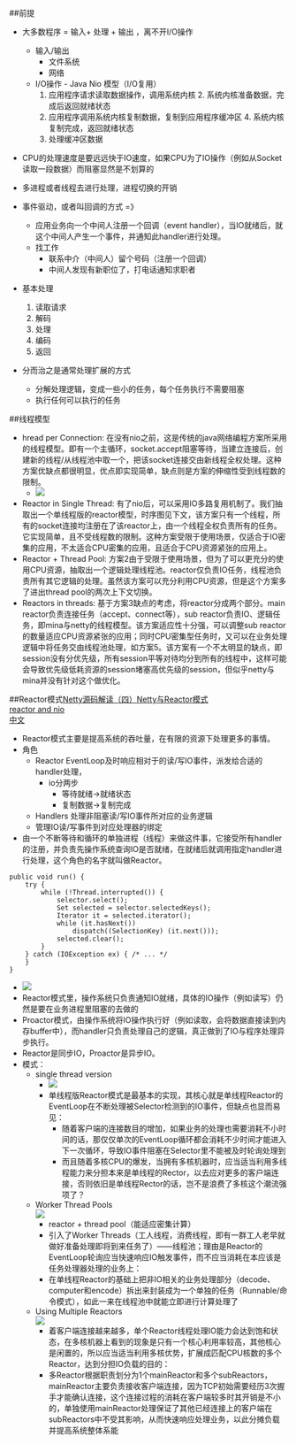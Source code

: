 ##前提
*   大多数程序 = 输入+ 处理 + 输出 ，离不开I/O操作
    -   输入/输出
        +   文件系统
        +   网络
    -   I/O操作 - Java Nio 模型（I/O复用）
        1.  应用程序请求读取数据操作，调用系统内核
            2.  系统内核准备数据，完成后返回就绪状态
        3.  应用程序调用系统内核复制数据，复制到应用程序缓冲区
            4.  系统内核复制完成，返回就绪状态
        4.  处理缓冲区数据
            
*   CPU的处理速度是要远远快于IO速度，如果CPU为了IO操作（例如从Socket读取一段数据）而阻塞显然是不划算的
*   多进程或者线程去进行处理，进程切换的开销
*   事件驱动，或者叫回调的方式 =》 
    -   应用业务向一个中间人注册一个回调（event handler），当IO就绪后，就这个中间人产生一个事件，并通知此handler进行处理。
    -   找工作
        +   联系中介（中间人）留个号码（注册一个回调）
        +   中间人发现有新职位了，打电话通知求职者
*   基本处理
    1.  读取请求
    2.  解码
    3.  处理
    4.  编码
    5.  返回
*   分而治之是通常处理扩展的方式
    -   分解处理逻辑，变成一些小的任务，每个任务执行不需要阻塞
    -   执行任何可以执行的任务


##线程模型
*   hread per Connection: 在没有nio之前，这是传统的java网络编程方案所采用的线程模型。即有一个主循环，socket.accept阻塞等待，当建立连接后，创建新的线程/从线程池中取一个，把该socket连接交由新线程全权处理。这种方案优缺点都很明显，优点即实现简单，缺点则是方案的伸缩性受到线程数的限制。
    -   ![](http://img.blog.csdn.net/20140807141316765?watermark/2/text/aHR0cDovL2Jsb2cuY3Nkbi5uZXQvaXRfbWFu/font/5a6L5L2T/fontsize/400/fill/I0JBQkFCMA==/dissolve/70/gravity/Center)
*   Reactor in Single Thread: 有了nio后，可以采用IO多路复用机制了。我们抽取出一个单线程版的reactor模型，时序图见下文，该方案只有一个线程，所有的socket连接均注册在了该reactor上，由一个线程全权负责所有的任务。它实现简单，且不受线程数的限制。这种方案受限于使用场景，仅适合于IO密集的应用，不太适合CPU密集的应用，且适合于CPU资源紧张的应用上。
*   Reactor + Thread Pool: 方案2由于受限于使用场景，但为了可以更充分的使用CPU资源，抽取出一个逻辑处理线程池。reactor仅负责IO任务，线程池负责所有其它逻辑的处理。虽然该方案可以充分利用CPU资源，但是这个方案多了进出thread pool的两次上下文切换。
*   Reactors in threads: 基于方案3缺点的考虑，将reactor分成两个部分。main reactor负责连接任务（accept、connect等），sub reactor负责IO、逻辑任务，即mina与netty的线程模型。该方案适应性十分强，可以调整sub reactor的数量适应CPU资源紧张的应用；同时CPU密集型任务时，又可以在业务处理逻辑中将任务交由线程池处理，如方案5。该方案有一个不太明显的缺点，即session没有分优先级，所有session平等对待均分到所有的线程中，这样可能会导致优先级低耗资源的session堵塞高优先级的session，但似乎netty与mina并没有针对这个做优化。


 
##Reactor模式[Netty源码解读（四）Netty与Reactor模式](http://www.blogjava.net/DLevin/archive/2015/09/02/427045.html) </br>
[reactor and nio](http://gee.cs.oswego.edu/dl/cpjslides/nio.pdf)</br>
[中文](http://blog.csdn.net/yangzishiw/article/details/53242103)
*   Reactor模式主要是提高系统的吞吐量，在有限的资源下处理更多的事情。
*   角色
    -   Reactor EventLoop及时响应相对于的读/写IO事件，派发给合适的handler处理，
        +   io分两步
            *   等待就绪->就绪状态 
            *   复制数据->复制完成
    -   Handlers 处理非阻塞读/写IO事件所对应的业务逻辑
    -   管理IO读/写事件到对应处理器的绑定
*   由一个不断等待和循环的单独进程（线程）来做这件事，它接受所有handler的注册，并负责先操作系统查询IO是否就绪，在就绪后就调用指定handler进行处理，这个角色的名字就叫做Reactor。
```
public void run() {
    try {
        while (!Thread.interrupted()) {
            selector.select();
            Set selected = selector.selectedKeys();
            Iterator it = selected.iterator();
            while (it.hasNext())
                dispatch((SelectionKey) (it.next()));
            selected.clear();
        }
    } catch (IOException ex) { /* ... */
    }
}

```
*   ![](http://img3.tbcdn.cn/L1/461/1/826b5df93974b1fc1269e92e815760e3817a2c50?spm=5176.100239.blogcont2371.8.VAXG9X)
*   Reactor模式里，操作系统只负责通知IO就绪，具体的IO操作（例如读写）仍然是要在业务进程里阻塞的去做的
*   Proactor模式，由操作系统将IO操作执行好（例如读取，会将数据直接读到内存buffer中），而handler只负责处理自己的逻辑，真正做到了IO与程序处理异步执行。
*   Reactor是同步IO，Proactor是异步IO。
*   模式：
    -   single thread version 
        +   ![](http://cejdh.img47.wal8.com/img47/533449_20151202165458/145085907164.png)
        +   单线程版Reactor模式是最基本的实现，其核心就是单线程Reactor的EventLoop在不断处理被Selector检测到的IO事件，但缺点也显而易见：
            -   随着客户端的连接数目的增加，如果业务的处理也需要消耗不小时间的话，那仅仅单次的EventLoop循环都会消耗不少时间才能进入下一次循环，导致IO事件阻塞在Selector里不能被及时轮询处理到
            -   而且随着多核CPU的爆发，当拥有多核机器时，应当适当利用多线程能力来分担本来是单线程的Rector，以去应对更多的客户端连接，否则依旧是单线程Rector的话，岂不是浪费了多核这个潮流强项了？
    -   Worker Thread Pools </br>
    ![](http://my.csdn.net/uploads/201207/22/1342924397_5725.png)
        -   reactor + thread pool（能适应密集计算）
        -   引入了Worker Threads（工人线程，消费线程，即有一群工人老早就做好准备处理即将到来任务了）——线程池；理由是Reactor的EventLoop轮询应当快速响应IO触发事件，而不应当消耗在本应该是任务处理器处理的业务上： 
        -   在单线程Reactor的基础上把非IO相关的业务处理部分（decode、computer和encode）拆出来封装成为一个单独的任务（Runnable/命令模式），如此一来在线程池中就能立即进行计算处理了
    -   Using Multiple Reactors  </br>
    ![](http://img.blog.csdn.net/20131104212207218?watermark/2/text/aHR0cDovL2Jsb2cuY3Nkbi5uZXQvam51X3NpbWJh/font/5a6L5L2T/fontsize/400/fill/I0JBQkFCMA==/dissolve/70/gravity/Center)
        -   着客户端连接越来越多，单个Reactor线程处理IO能力会达到饱和状态，在多核机器上看到的现象是只有一个核心利用率较高，其他核心是闲置的，所以应当适当利用多核优势，扩展成匹配CPU核数的多个Reactor，达到分担IO负载的目的： 
        -   多Reactor根据职责划分为1个mainReactor和多个subReactors，mainReactor主要负责接收客户端连接，因为TCP初始需要经历3次握手才能确认连接，这个连接过程的消耗在客户端较多时其开销是不小的，单独使用mainReactor处理保证了其他已经连接上的客户端在subReactors中不受其影响，从而快速响应处理业务，以此分摊负载并提高系统整体系能
        
